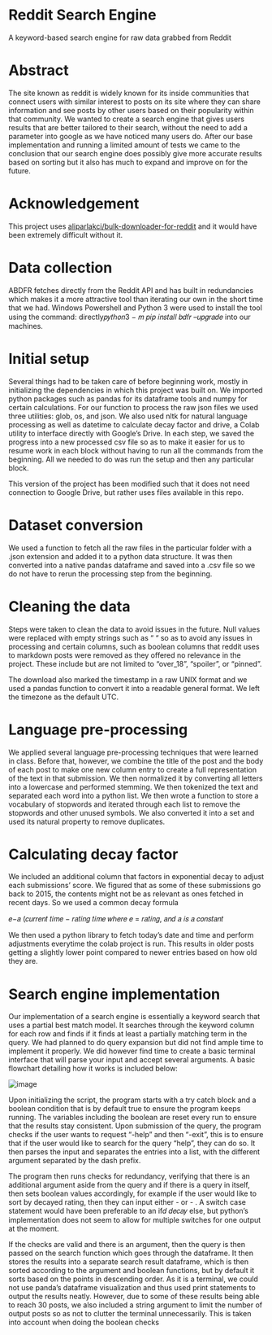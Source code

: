 # Reddit Search Engine
A keyword-based search engine for raw data grabbed from Reddit

# Abstract

The site known as reddit is widely known for its inside communities that connect users with
similar interest to posts on its site where they can share information and see posts by other users
based on their popularity within that community. We wanted to create a search engine that gives
users results that are better tailored to their search, without the need to add a parameter into
google as we have noticed many users do. After our base implementation and running a limited
amount of tests we came to the conclusion that our search engine does possibly give more
accurate results based on sorting but it also has much to expand and improve on for the future.

# Acknowledgement

This project uses [aliparlakci/bulk-downloader-for-reddit](https://github.com/aliparlakci/bulk-downloader-for-reddit) and it would have been extremely difficult without it.



# Data collection

ABDFR fetches directly from the Reddit API and has built in redundancies which makes it a more attractive tool than iterating our
own in the short time that we had. Windows Powershell and Python 3 were used to
install the tool using the command: directly𝑝𝑦𝑡ℎ𝑜𝑛3 − 𝑚 𝑝𝑖𝑝 𝑖𝑛𝑠𝑡𝑎𝑙𝑙 𝑏𝑑𝑓𝑟 –𝑢𝑝𝑔𝑟𝑎𝑑𝑒
into our machines.

# Initial setup

Several things had to be taken care of before beginning work, mostly in initializing the
dependencies in which this project was built on. We imported python packages such as
pandas for its dataframe tools and numpy for certain calculations. For our function to
process the raw json files we used three utilities: glob, os, and json. We also used nltk for
natural language processing as well as datetime to calculate decay factor and drive, a
Colab utility to interface directly with Google’s Drive. In each step, we saved the
progress into a new processed csv file so as to make it easier for us to resume work in
each block without having to run all the commands from the beginning. All we needed to
do was run the setup and then any particular block.

This version of the project has been modified such that it does not need connection to Google Drive, but rather uses files available in this repo.

# Dataset conversion
 We used a function to fetch all the raw files in the particular folder with a
.json extension and added it to a python data structure. It was then converted into a native
pandas dataframe and saved into a .csv file so we do not have to rerun the processing step
from the beginning.

# Cleaning the data
Steps were taken to clean the data to avoid issues in the future. Null values were replaced
with empty strings such as “ “ so as to avoid any issues in processing and certain
columns, such as boolean columns that reddit uses to markdown posts were removed as
they offered no relevance in the project. These include but are not limited to “over_18”,
“spoiler”, or “pinned”.

The download also marked the timestamp in a raw UNIX format and we used a pandas
function to convert it into a readable general format. We left the timezone as the default
UTC.

# Language pre-processing
We applied several language pre-processing techniques that were learned in class. Before
that, however, we combine the title of the post and the body of each post to make one
new column entry to create a full representation of the text in that submission. We then
normalized it by converting all letters into a lowercase and performed stemming. We then
tokenized the text and separated each word into a python list. We then wrote a function to
store a vocabulary of stopwords and iterated through each list to remove the stopwords
and other unused symbols. We also converted it into a set and used its natural property to
remove duplicates.

# Calculating decay factor
We included an additional column that factors in exponential decay to adjust each
submissions’ score. We figured that as some of these submissions go back to 2015, the
contents might not be as relevant as ones fetched in recent days. So we used a common
decay formula

𝑒−𝑎 (𝑐𝑢𝑟𝑟𝑒𝑛𝑡 𝑡𝑖𝑚𝑒 − 𝑟𝑎𝑡𝑖𝑛𝑔 𝑡𝑖𝑚𝑒 𝑤ℎ𝑒𝑟𝑒 𝑒 = 𝑟𝑎𝑡𝑖𝑛𝑔, 𝑎𝑛𝑑 𝑎 𝑖𝑠 𝑎 𝑐𝑜𝑛𝑠𝑡𝑎𝑛𝑡

We then used a python library to fetch today’s date and time and perform adjustments
everytime the colab project is run. This results in older posts getting a slightly lower point
compared to newer entries based on how old they are.

# Search engine implementation
Our implementation of a search engine is essentially a keyword search that uses a partial
best match model. It searches through the keyword column for each row and finds if it
finds at least a partially matching term in the query. We had planned to do query
expansion but did not find ample time to implement it properly.
We did however find time to create a basic terminal interface that will parse your input
and accept several arguments. A basic flowchart detailing how it works is included
below:

![image](https://user-images.githubusercontent.com/48269287/211879933-34512161-969e-4b01-bb21-54823b12b1be.png)

Upon initializing the script, the program starts with a try catch block and a boolean
condition that is by default true to ensure the program keeps running. The variables
including the boolean are reset every run to ensure that the results stay consistent. Upon
submission of the query, the program checks if the user wants to request “-help” and then
“-exit”, this is to ensure that if the user would like to search for the query “help”, they can
do so. It then parses the input and separates the entries into a list, with the different
argument separated by the dash prefix.

The program then runs checks for redundancy, verifying that there is an additional
argument aside from the query and if there is a query in itself, then sets boolean values
accordingly, for example if the user would like to sort by decayed rating, then they can
input either - or - . A switch case statement would have been preferable to an if𝑑 𝑑𝑒𝑐𝑎𝑦
else, but python’s implementation does not seem to allow for multiple switches for one
output at the moment.

If the checks are valid and there is an argument, then the query is then passed on the
search function which goes through the dataframe. It then stores the results into a
separate search result dataframe, which is then sorted according to the argument and
boolean functions, but by default it sorts based on the points in descending order. As it is
a terminal, we could not use panda’s dataframe visualization and thus used print
statements to output the results neatly. However, due to some of these results being able
to reach 30 posts, we also included a string argument to limit the number of output posts
so as not to clutter the terminal unnecessarily. This is taken into account when doing the
boolean checks
